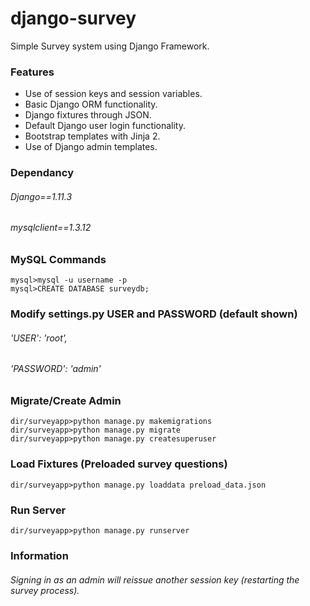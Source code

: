 # django-survey
Simple Survey system using Django Framework.

### Features
  * Use of session keys and session variables.
  * Basic Django ORM functionality.
  * Django fixtures through JSON.
  * Default Django user login functionality.
  * Bootstrap templates with Jinja 2.
  * Use of Django admin templates.

### Dependancy
###### Django==1.11.3
###### mysqlclient==1.3.12

### MySQL Commands
```shell
mysql>mysql -u username -p
mysql>CREATE DATABASE surveydb;
```

### Modify settings.py USER and PASSWORD (default shown)

###### 'USER': 'root',
###### 'PASSWORD': 'admin'

### Migrate/Create Admin

```shell
dir/surveyapp>python manage.py makemigrations
dir/surveyapp>python manage.py migrate
dir/surveyapp>python manage.py createsuperuser
```

### Load Fixtures (Preloaded survey questions)
```shell
dir/surveyapp>python manage.py loaddata preload_data.json
```

### Run Server
```shell
dir/surveyapp>python manage.py runserver
```

### Information
###### Signing in as an admin will reissue another session key (restarting the survey process).
